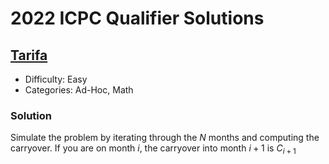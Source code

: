 # 2022 ICPC Qualifier Solutions

## [Tarifa](https://open.kattis.com/problems/tarifa)
* Difficulty: Easy
* Categories: Ad-Hoc, Math

### Solution
Simulate the problem by iterating through the $N$ months and computing the carryover.
If you are on month $i$, the carryover into month $i+1$ is $C_{i+1}$


